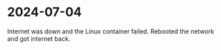 # 2024-07-04

Internet was down and the Linux container failed. Rebooted the network and got
internet back. 
